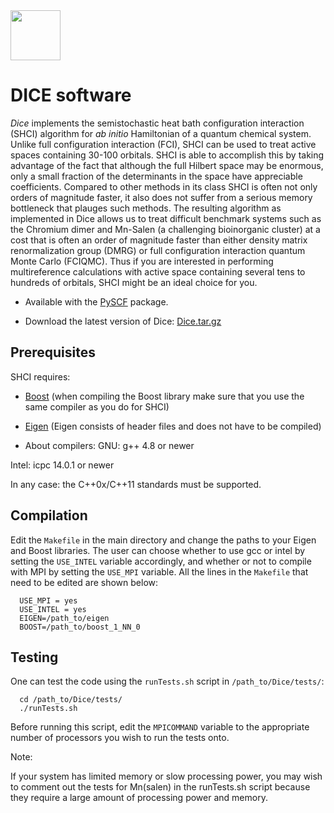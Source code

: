 <div><img src="https://github.com/sanshar/Dice/blob/master/docs/images/dice_orange.png" height="80px"/></div>

DICE software
=============

*Dice* implements the semistochastic heat bath configuration interaction (SHCI) algorithm for *ab initio* Hamiltonian of a quantum chemical system. Unlike full configuration interaction (FCI), SHCI can be used to treat active spaces containing 30-100 orbitals. SHCI is able to accomplish this by taking advantage of the fact that although the full Hilbert space may be enormous, only a small fraction of the determinants in the space have appreciable coefficients. Compared to other methods in its class SHCI is often not only orders of magnitude faster, it also does not suffer from a serious memory bottleneck that plauges such methods. The resulting algorithm as implemented in Dice allows us to treat difficult benchmark systems such as the Chromium dimer and Mn-Salen (a challenging bioinorganic cluster) at a cost that is often an order of magnitude faster than either density matrix renormalization group (DMRG) or full configuration interaction quantum Monte Carlo (FCIQMC). Thus if you are interested in performing multireference calculations with active space containing several tens to hundreds of orbitals, SHCI might be an ideal choice for you.

* Available with the [PySCF](https://github.com/sunqm/pyscf/blob/master/README.md) package.

* Download the latest version of Dice: [Dice.tar.gz](images/Dice.tar.gz)

Prerequisites
------------

SHCI requires:

* [Boost](http://www.boost.org/) (when compiling the Boost library make sure that you use the same compiler as you do for SHCI)

* [Eigen](http://eigen.tuxfamily.org/dox/) (Eigen consists of header files and does not have to be compiled)

* About compilers:
 GNU: g++ 4.8 or newer

 Intel: icpc 14.0.1 or newer

 In any case: the C++0x/C++11 standards must be supported.

Compilation
-------

Edit the `Makefile` in the main directory and change the paths to your Eigen and Boost libraries. The user can choose whether to use gcc or intel by setting the `USE_INTEL` variable accordingly, and whether or not to compile with MPI by setting the `USE_MPI` variable. All the lines in the `Makefile` that need to be edited are shown below:

```
  USE_MPI = yes
  USE_INTEL = yes
  EIGEN=/path_to/eigen
  BOOST=/path_to/boost_1_NN_0
```


Testing
-------
One can test the code using the `runTests.sh` script in `/path_to/Dice/tests/`:

```
  cd /path_to/Dice/tests/
  ./runTests.sh
```

Before running this script, edit the `MPICOMMAND` variable to the appropriate number of processors you wish to run the tests onto.

Note:

  If your system has limited memory or slow processing power, you may wish to comment out the tests for Mn(salen) in the runTests.sh script because they require a large amount of processing power and memory.

